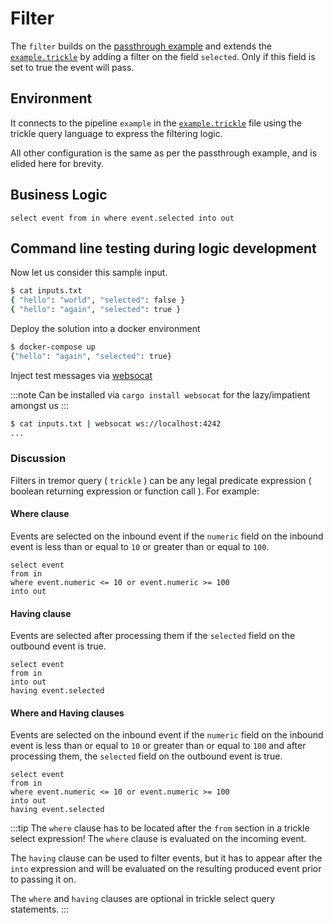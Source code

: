 # Filter

The `filter` builds on the [passthrough example](../00_passthrough/README.md) and extends the [`example.trickle`](etc/tremor/config/example.trickle) by adding a filter
on the field `selected`. Only if this field is set to true the event will pass.

## Environment

It connects to the pipeline `example` in the [`example.trickle`](etc/tremor/config/example.trickle) file using the trickle query language to express the filtering logic.

All other configuration is the same as per the passthrough example, and is elided here for brevity.

## Business Logic

```trickle
select event from in where event.selected into out
```

## Command line testing during logic development

Now let us consider this sample input.

```bash
$ cat inputs.txt 
{ "hello": "world", "selected": false }
{ "hello": "again", "selected": true }
```

Deploy the solution into a docker environment

```bash
$ docker-compose up
{"hello": "again", "selected": true}
```

Inject test messages via [websocat](https://github.com/vi/websocat)

:::note
Can be installed via `cargo install websocat` for the lazy/impatient amongst us
:::

```bash
$ cat inputs.txt | websocat ws://localhost:4242
...
```

### Discussion

Filters in tremor query ( `trickle` ) can be any legal predicate expression ( boolean returning
expression or function call ). For example:

#### Where clause

Events are selected on the inbound event if the `numeric` field on the inbound event is less than or equal to `10` or greater than or equal to `100`.

```trickle
select event
from in
where event.numeric <= 10 or event.numeric >= 100
into out
```

#### Having clause

Events are selected after processing them if the `selected` field on the outbound event is true.

```trickle
select event
from in
into out
having event.selected
```

#### Where and Having clauses

Events are selected on the inbound event if the `numeric` field on the inbound event is less than or equal to `10` or
greater than or equal to `100` and after processing them, the `selected` field on the outbound event is true.

```trickle
select event
from in
where event.numeric <= 10 or event.numeric >= 100
into out
having event.selected
```

:::tip
The `where` clause has to be located after the `from` section in a trickle select expression!     The `where` clause is evaluated on the incoming event.

The `having` clause can be used to filter events, but it has to appear after the `into`     expression and will be evaluated on the resulting produced event prior to passing it on.

The `where` and `having` clauses are optional in trickle select query statements.
:::